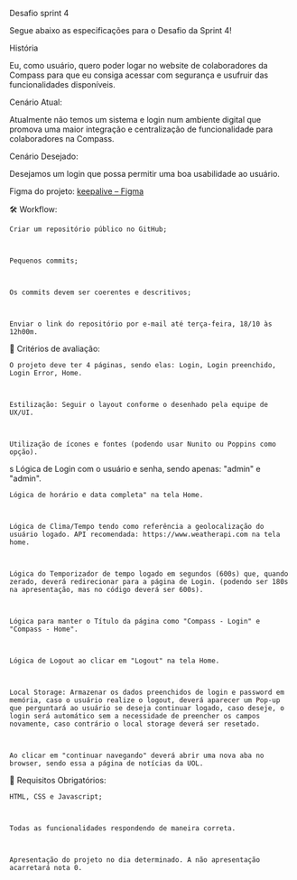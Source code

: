 Desafio sprint 4

Segue abaixo as especificações para o Desafio da Sprint 4!

História

Eu, como usuário, quero poder logar no website de colaboradores da Compass para que eu consiga acessar com segurança e usufruir das funcionalidades disponíveis.

Cenário Atual:

Atualmente não temos um sistema e login num ambiente digital que promova uma maior integração e centralização de funcionalidade para colaboradores na Compass.⠀⠀⠀

Cenário Desejado:

Desejamos um login que possa permitir uma boa usabilidade ao usuário.

Figma do projeto: [keepalive – Figma](https://www.figma.com/file/D9NUCsGJ1gCvmL0ZUnb7SJ/keepalive?node-id=0%3A1)

🛠 Workflow:

    Criar um repositório público no GitHub;



    Pequenos commits;



    Os commits devem ser coerentes e descritivos;



    Enviar o link do repositório por e-mail até terça-feira, 18/10 às 12h00m.

👀 Critérios de avaliação:

    O projeto deve ter 4 páginas, sendo elas: Login, Login preenchido, Login Error, Home.



    Estilização: Seguir o layout conforme o desenhado pela equipe de UX/UI.



    Utilização de ícones e fontes (podendo usar Nunito ou Poppins como opção).

s
Lógica de Login com o usuário e senha, sendo apenas: "admin" e "admin".

    Lógica de horário e data completa" na tela Home.



    Lógica de Clima/Tempo tendo como referência a geolocalização do usuário logado. API recomendada: https://www.weatherapi.com na tela home.



    Lógica do Temporizador de tempo logado em segundos (600s) que, quando zerado, deverá redirecionar para a página de Login. (podendo ser 180s na apresentação, mas no código deverá ser 600s).



    Lógica para manter o Título da página como "Compass - Login" e "Compass - Home".



    Lógica de Logout ao clicar em "Logout" na tela Home.



    Local Storage: Armazenar os dados preenchidos de login e password em memória, caso o usuário realize o logout, deverá aparecer um Pop-up que perguntará ao usuário se deseja continuar logado, caso deseje, o login será automático sem a necessidade de preencher os campos novamente, caso contrário o local storage deverá ser resetado.



    Ao clicar em "continuar navegando" deverá abrir uma nova aba no browser, sendo essa a página de notícias da UOL.

🔑 Requisitos Obrigatórios:

    HTML, CSS e Javascript;



    Todas as funcionalidades respondendo de maneira correta.



    Apresentação do projeto no dia determinado. A não apresentação acarretará nota 0.
